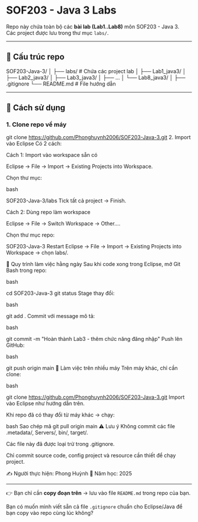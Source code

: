 # SOF203 - Java 3 Labs

Repo này chứa toàn bộ các **bài lab (Lab1..Lab8)** môn SOF203 - Java 3.  
Các project được lưu trong thư mục `labs/`.

---
## 📌 Cấu trúc repo
SOF203-Java-3/
│
├── labs/ # Chứa các project lab
│ ├── Lab1_java3/
│ ├── Lab2_java3/
│ ├── Lab3_java3/
│ ├── ...
│ └── Lab8_java3/
│
├── .gitignore
└── README.md # File hướng dẫn


---

## 🚀 Cách sử dụng

### 1. Clone repo về máy

git clone https://github.com/Phonghuynh2006/SOF203-Java-3.git
2. Import vào Eclipse
Có 2 cách:

Cách 1: Import vào workspace sẵn có

Eclipse → File → Import → Existing Projects into Workspace.

Chọn thư mục:

bash

SOF203-Java-3/labs
Tick tất cả project → Finish.

Cách 2: Dùng repo làm workspace

Eclipse → File → Switch Workspace → Other….

Chọn thư mục repo:

SOF203-Java-3
Restart Eclipse → File → Import → Existing Projects into Workspace → chọn labs/.

📝 Quy trình làm việc hằng ngày
Sau khi code xong trong Eclipse, mở Git Bash trong repo:

bash

cd SOF203-Java-3
git status
Stage thay đổi:

bash

git add .
Commit với message mô tả:

bash

git commit -m "Hoàn thành Lab3 - thêm chức năng đăng nhập"
Push lên GitHub:

bash

git push origin main
🔄 Làm việc trên nhiều máy
Trên máy khác, chỉ cần clone:

bash

git clone https://github.com/Phonghuynh2006/SOF203-Java-3.git
Import vào Eclipse như hướng dẫn trên.

Khi repo đã có thay đổi từ máy khác → chạy:

bash
Sao chép mã
git pull origin main
⚠️ Lưu ý
Không commit các file .metadata/, Servers/, bin/, target/.

Các file này đã được loại trừ trong .gitignore.

Chỉ commit source code, config project và resource cần thiết để chạy project.

✍️ Người thực hiện: Phong Huỳnh
📅 Năm học: 2025


---

👉 Bạn chỉ cần **copy đoạn trên** → lưu vào file `README.md` trong repo của bạn.  

Bạn có muốn mình viết sẵn cả file `.gitignore` chuẩn cho Eclipse/Java để bạn copy vào repo cùng lúc không?






